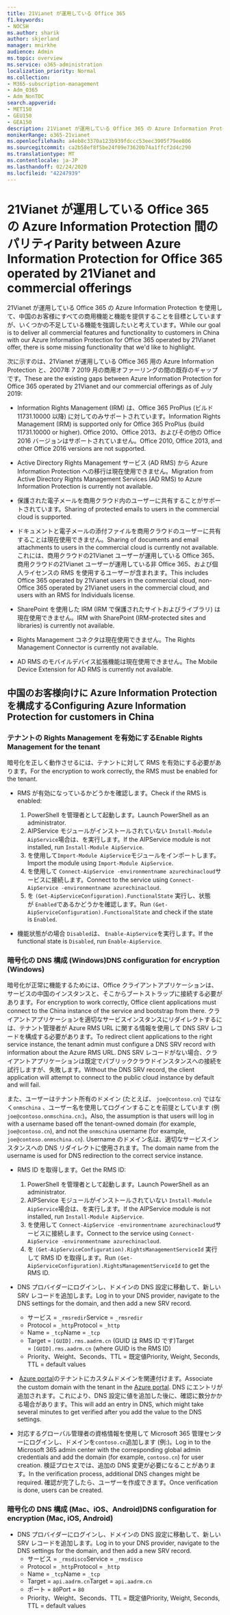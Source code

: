 ```yaml
---
title: 21Vianet が運用している Office 365
f1.keywords:
- NOCSH
ms.author: sharik
author: skjerland
manager: mnirkhe
audience: Admin
ms.topic: overview
ms.service: o365-administration
localization_priority: Normal
ms.collection:
- M365-subscription-management
- Adm_O365
- Adm_NonTOC
search.appverid:
- MET150
- GEU150
- GEA150
description: 21Vianet が運用している Office 365 の Azure Information Protection と、中国のお客様に対して構成する方法について説明します。
monikerRange: o365-21vianet
ms.openlocfilehash: a4eb8c3370a123b939fdccc53eec3905f79ee806
ms.sourcegitcommit: ca2b58ef8f5be24f09e73620b74a1ffcf2d4c290
ms.translationtype: MT
ms.contentlocale: ja-JP
ms.lasthandoff: 02/24/2020
ms.locfileid: "42247939"
---
```

# <a name="parity-between-azure-information-protection-for-office-365-operated-by-21vianet-and-commercial-offerings"></a><span data-ttu-id="11e77-103">21Vianet が運用している Office 365 の Azure Information Protection 間のパリティ</span><span class="sxs-lookup"><span data-stu-id="11e77-103">Parity between Azure Information Protection for Office 365 operated by 21Vianet and commercial offerings</span></span>

<span data-ttu-id="11e77-104">21Vianet が運用している Office 365 の Azure Information Protection を使用して、中国のお客様にすべての商用機能と機能を提供することを目標としていますが、いくつかの不足している機能を強調したいと考えています。</span><span class="sxs-lookup"><span data-stu-id="11e77-104">While our goal is to deliver all commercial features and functionality to customers in China with our Azure Information Protection for Office 365 operated by 21Vianet offer, there is some missing functionality that we'd like to highlight.</span></span>

<span data-ttu-id="11e77-105">次に示すのは、21Vianet が運用している Office 365 用の Azure Information Protection と、2007年 7 2019 月の商用オファーリングの間の既存のギャップです。</span><span class="sxs-lookup"><span data-stu-id="11e77-105">These are the existing gaps between Azure Information Protection for Office 365 operated by 21Vianet and our commercial offerings as of July 2019:</span></span>

- <span data-ttu-id="11e77-106">Information Rights Management (IRM) は、Office 365 ProPlus (ビルド11731.10000 以降) に対してのみサポートされています。</span><span class="sxs-lookup"><span data-stu-id="11e77-106">Information Rights Management (IRM) is supported only for Office 365 ProPlus (build 11731.10000 or higher).</span></span> <span data-ttu-id="11e77-107">Office 2010、Office 2013、およびその他の Office 2016 バージョンはサポートされていません。</span><span class="sxs-lookup"><span data-stu-id="11e77-107">Office 2010, Office 2013, and other Office 2016 versions are not supported.</span></span>

- <span data-ttu-id="11e77-108">Active Directory Rights Management サービス (AD RMS) から Azure Information Protection への移行は現在使用できません。</span><span class="sxs-lookup"><span data-stu-id="11e77-108">Migration from Active Directory Rights Management Services (AD RMS) to Azure Information Protection is currently not available.</span></span>
  
- <span data-ttu-id="11e77-109">保護された電子メールを商用クラウド内のユーザーに共有することがサポートされています。</span><span class="sxs-lookup"><span data-stu-id="11e77-109">Sharing of protected emails to users in the commercial cloud is supported.</span></span>
  
- <span data-ttu-id="11e77-110">ドキュメントと電子メールの添付ファイルを商用クラウドのユーザーに共有することは現在使用できません。</span><span class="sxs-lookup"><span data-stu-id="11e77-110">Sharing of documents and email attachments to users in the commercial cloud is currently not available.</span></span> <span data-ttu-id="11e77-111">これには、商用クラウドの21Vianet ユーザーが運用している Office 365、商用クラウドの21Vianet ユーザーが運用している非 Office 365、および個人ライセンスの RMS を使用するユーザーが含まれます。</span><span class="sxs-lookup"><span data-stu-id="11e77-111">This includes Office 365 operated by 21Vianet users in the commercial cloud, non-Office 365 operated by 21Vianet users in the commercial cloud, and users with an RMS for Individuals license.</span></span>
  
- <span data-ttu-id="11e77-112">SharePoint を使用した IRM (IRM で保護されたサイトおよびライブラリ) は現在使用できません。</span><span class="sxs-lookup"><span data-stu-id="11e77-112">IRM with SharePoint (IRM-protected sites and libraries) is currently not available.</span></span>
  
- <span data-ttu-id="11e77-113">Rights Management コネクタは現在使用できません。</span><span class="sxs-lookup"><span data-stu-id="11e77-113">The Rights Management Connector is currently not available.</span></span>
  
- <span data-ttu-id="11e77-114">AD RMS のモバイルデバイス拡張機能は現在使用できません。</span><span class="sxs-lookup"><span data-stu-id="11e77-114">The Mobile Device Extension for AD RMS is currently not available.</span></span>

## <a name="configuring-azure-information-protection-for-customers-in-china"></a><span data-ttu-id="11e77-115">中国のお客様向けに Azure Information Protection を構成する</span><span class="sxs-lookup"><span data-stu-id="11e77-115">Configuring Azure Information Protection for customers in China</span></span>

### <a name="enable-rights-management-for-the-tenant"></a><span data-ttu-id="11e77-116">テナントの Rights Management を有効にする</span><span class="sxs-lookup"><span data-stu-id="11e77-116">Enable Rights Management for the tenant</span></span>

<span data-ttu-id="11e77-117">暗号化を正しく動作させるには、テナントに対して RMS を有効にする必要があります。</span><span class="sxs-lookup"><span data-stu-id="11e77-117">For the encryption to work correctly, the RMS must be enabled for the tenant.</span></span>

- <span data-ttu-id="11e77-118">RMS が有効になっているかどうかを確認します。</span><span class="sxs-lookup"><span data-stu-id="11e77-118">Check if the RMS is enabled:</span></span>
  1. <span data-ttu-id="11e77-119">PowerShell を管理者として起動します。</span><span class="sxs-lookup"><span data-stu-id="11e77-119">Launch PowerShell as an administrator.</span></span>
  2. <span data-ttu-id="11e77-120">AIPService モジュールがインストールされていない `Install-Module AipService`場合は、を実行します。</span><span class="sxs-lookup"><span data-stu-id="11e77-120">If the AIPService module is not installed, run `Install-Module AipService`.</span></span>
  3. <span data-ttu-id="11e77-121">を使用して`Import-Module AipService`モジュールをインポートします。</span><span class="sxs-lookup"><span data-stu-id="11e77-121">Import the module using `Import-Module AipService`.</span></span>
  4. <span data-ttu-id="11e77-122">を使用して `Connect-AipService -environmentname azurechinacloud`サービスに接続します。</span><span class="sxs-lookup"><span data-stu-id="11e77-122">Connect to the service using `Connect-AipService -environmentname azurechinacloud`.</span></span>
  5. <span data-ttu-id="11e77-123">を `(Get-AipServiceConfiguration).FunctionalState` 実行し、状態が `Enabled`であるかどうかを確認します。</span><span class="sxs-lookup"><span data-stu-id="11e77-123">Run `(Get-AipServiceConfiguration).FunctionalState` and check if the state is `Enabled`.</span></span>

- <span data-ttu-id="11e77-124">機能状態がの場合 `Disabled`は、 `Enable-AipService`を実行します。</span><span class="sxs-lookup"><span data-stu-id="11e77-124">If the functional state is `Disabled`, run `Enable-AipService`.</span></span>

### <a name="dns-configuration-for-encryption-windows"></a><span data-ttu-id="11e77-125">暗号化の DNS 構成 (Windows)</span><span class="sxs-lookup"><span data-stu-id="11e77-125">DNS configuration for encryption (Windows)</span></span>

<span data-ttu-id="11e77-126">暗号化が正常に機能するためには、Office クライアントアプリケーションは、サービスの中国のインスタンスと、そこからブートストラップに接続する必要があります。</span><span class="sxs-lookup"><span data-stu-id="11e77-126">For encryption to work correctly, Office client applications must connect to the China instance of the service and bootstrap from there.</span></span> <span data-ttu-id="11e77-127">クライアントアプリケーションを適切なサービスインスタンスにリダイレクトするには、テナント管理者が Azure RMS URL に関する情報を使用して DNS SRV レコードを構成する必要があります。</span><span class="sxs-lookup"><span data-stu-id="11e77-127">To redirect client applications to the right service instance, the tenant admin must configure a DNS SRV record with information about the Azure RMS URL.</span></span> <span data-ttu-id="11e77-128">DNS SRV レコードがない場合、クライアントアプリケーションは既定でパブリッククラウドインスタンスへの接続を試行しますが、失敗します。</span><span class="sxs-lookup"><span data-stu-id="11e77-128">Without the DNS SRV record, the client application will attempt to connect to the public cloud instance by default and will fail.</span></span>

<span data-ttu-id="11e77-129">また、ユーザーはテナント所有のドメイン (たとえば、 `joe@contoso.cn`) ではなく`onmschina` 、ユーザー名を使用してログインすることを前提としています (例`joe@contoso.onmschina.cn`:)。</span><span class="sxs-lookup"><span data-stu-id="11e77-129">Also, the assumption is that users will log in with a username based off the tenant-owned domain (for example, `joe@contoso.cn`), and not the `onmschina` username (for example, `joe@contoso.onmschina.cn`).</span></span> <span data-ttu-id="11e77-130">Username のドメイン名は、適切なサービスインスタンスへの DNS リダイレクトに使用されます。</span><span class="sxs-lookup"><span data-stu-id="11e77-130">The domain name from the username is used for DNS redirection to the correct service instance.</span></span>

- <span data-ttu-id="11e77-131">RMS ID を取得します。</span><span class="sxs-lookup"><span data-stu-id="11e77-131">Get the RMS ID:</span></span>
  1. <span data-ttu-id="11e77-132">PowerShell を管理者として起動します。</span><span class="sxs-lookup"><span data-stu-id="11e77-132">Launch PowerShell as an administrator.</span></span>
  2. <span data-ttu-id="11e77-133">AIPService モジュールがインストールされていない `Install-Module AipService`場合は、を実行します。</span><span class="sxs-lookup"><span data-stu-id="11e77-133">If the AIPService module is not installed, run `Install-Module AipService`.</span></span>
  3. <span data-ttu-id="11e77-134">を使用して `Connect-AipService -environmentname azurechinacloud`サービスに接続します。</span><span class="sxs-lookup"><span data-stu-id="11e77-134">Connect to the service using `Connect-AipService -environmentname azurechinacloud`.</span></span>
  4. <span data-ttu-id="11e77-135">を `(Get-AipServiceConfiguration).RightsManagementServiceId` 実行して RMS ID を取得します。</span><span class="sxs-lookup"><span data-stu-id="11e77-135">Run `(Get-AipServiceConfiguration).RightsManagementServiceId` to get the RMS ID.</span></span>

- <span data-ttu-id="11e77-136">DNS プロバイダーにログインし、ドメインの DNS 設定に移動して、新しい SRV レコードを追加します。</span><span class="sxs-lookup"><span data-stu-id="11e77-136">Log in to your DNS provider, navigate to the DNS settings for the domain, and then add a new SRV record.</span></span>
  - <span data-ttu-id="11e77-137">サービス = `_rmsredir`</span><span class="sxs-lookup"><span data-stu-id="11e77-137">Service = `_rmsredir`</span></span>
  - <span data-ttu-id="11e77-138">Protocol = `_http`</span><span class="sxs-lookup"><span data-stu-id="11e77-138">Protocol = `_http`</span></span>
  - <span data-ttu-id="11e77-139">Name = `_tcp`</span><span class="sxs-lookup"><span data-stu-id="11e77-139">Name = `_tcp`</span></span>
  - <span data-ttu-id="11e77-140">Target = `[GUID].rms.aadrm.cn` (GUID は RMS ID です)</span><span class="sxs-lookup"><span data-stu-id="11e77-140">Target = `[GUID].rms.aadrm.cn` (where GUID is the RMS ID)</span></span>
  - <span data-ttu-id="11e77-141">Priority、Weight、Seconds、TTL = 既定値</span><span class="sxs-lookup"><span data-stu-id="11e77-141">Priority, Weight, Seconds, TTL = default values</span></span>

- <span data-ttu-id="11e77-142"> [Azure portal](https://portal.azure.cn/#blade/Microsoft_AAD_IAM/ActiveDirectoryMenuBlade/Domains)のテナントにカスタムドメインを関連付けます。</span><span class="sxs-lookup"><span data-stu-id="11e77-142">Associate the custom domain with the tenant in the [Azure portal](https://portal.azure.cn/#blade/Microsoft_AAD_IAM/ActiveDirectoryMenuBlade/Domains).</span></span> <span data-ttu-id="11e77-143">DNS にエントリが追加されます。これにより、DNS 設定に値を追加した後に、確認に数分かかる場合があります。</span><span class="sxs-lookup"><span data-stu-id="11e77-143">This will add an entry in DNS, which might take several minutes to get verified after you add the value to the DNS settings.</span></span>

- <span data-ttu-id="11e77-144">対応するグローバル管理者の資格情報を使用して Microsoft 365 管理センターにログインし、ドメインを`contoso.cn`追加します (例:)。</span><span class="sxs-lookup"><span data-stu-id="11e77-144">Log in to the Microsoft 365 admin center with the corresponding global admin credentials and add the domain (for example, `contoso.cn`) for user creation.</span></span> <span data-ttu-id="11e77-145">検証プロセスでは、追加の DNS 変更が必要になることがあります。</span><span class="sxs-lookup"><span data-stu-id="11e77-145">In the verification process, additional DNS changes might be required.</span></span> <span data-ttu-id="11e77-146">確認が完了したら、ユーザーを作成できます。</span><span class="sxs-lookup"><span data-stu-id="11e77-146">Once verification is done, users can be created.</span></span>

### <a name="dns-configuration-for-encryption-mac-ios-android"></a><span data-ttu-id="11e77-147">暗号化の DNS 構成 (Mac、iOS、Android)</span><span class="sxs-lookup"><span data-stu-id="11e77-147">DNS configuration for encryption (Mac, iOS, Android)</span></span>

- <span data-ttu-id="11e77-148">DNS プロバイダーにログインし、ドメインの DNS 設定に移動して、新しい SRV レコードを追加します。</span><span class="sxs-lookup"><span data-stu-id="11e77-148">Log in to your DNS provider, navigate to the DNS settings for the domain, and then add a new SRV record.</span></span>
  - <span data-ttu-id="11e77-149">サービス = `_rmsdisco`</span><span class="sxs-lookup"><span data-stu-id="11e77-149">Service = `_rmsdisco`</span></span>
  - <span data-ttu-id="11e77-150">Protocol = `_http`</span><span class="sxs-lookup"><span data-stu-id="11e77-150">Protocol = `_http`</span></span>
  - <span data-ttu-id="11e77-151">Name = `_tcp`</span><span class="sxs-lookup"><span data-stu-id="11e77-151">Name = `_tcp`</span></span>
  - <span data-ttu-id="11e77-152">Target = `api.aadrm.cn`</span><span class="sxs-lookup"><span data-stu-id="11e77-152">Target = `api.aadrm.cn`</span></span>
  - <span data-ttu-id="11e77-153">ポート = `80`</span><span class="sxs-lookup"><span data-stu-id="11e77-153">Port = `80`</span></span>
  - <span data-ttu-id="11e77-154">Priority、Weight、Seconds、TTL = 既定値</span><span class="sxs-lookup"><span data-stu-id="11e77-154">Priority, Weight, Seconds, TTL = default values</span></span>
